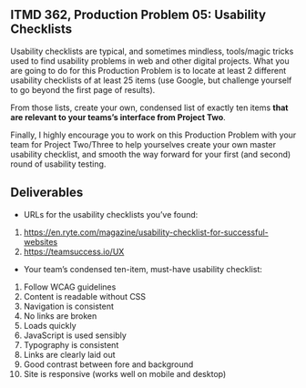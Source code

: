 ## ITMD 362, Production Problem 05: Usability Checklists

Usability checklists are typical, and sometimes mindless, tools/magic tricks used to find usability
problems in web and other digital projects. What you are going to do for this Production Problem is
to locate at least 2 different usability checklists of at least 25 items (use Google, but challenge
yourself to go beyond the first page of results).

From those lists, create your own, condensed list of exactly ten items **that are relevant to your
teams’s interface from Project Two**.

Finally, I highly encourage you to work on this Production Problem with your team for Project
Two/Three to help yourselves create your own master usability checklist, and smooth the way forward
for your first (and second) round of usability testing.

## Deliverables

* URLs for the usability checklists you’ve found:

1. https://en.ryte.com/magazine/usability-checklist-for-successful-websites
2. https://teamsuccess.io/UX

* Your team’s condensed ten-item, must-have usability checklist:

1. Follow WCAG guidelines
2. Content is readable without CSS
3. Navigation is consistent
4. No links are broken
5. Loads quickly
6. JavaScript is used sensibly 
7. Typography is consistent 
8. Links are clearly laid out
9. Good contrast between fore and background
10. Site is responsive (works well on mobile and desktop)
